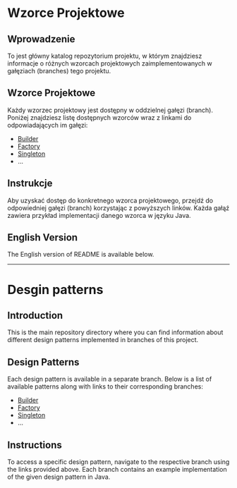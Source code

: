 # Wzorce Projektowe

## Wprowadzenie
To jest główny katalog repozytorium projektu, w którym znajdziesz informacje o różnych wzorcach projektowych zaimplementowanych w gałęziach (branches) tego projektu.

## Wzorce Projektowe
Każdy wzorzec projektowy jest dostępny w oddzielnej gałęzi (branch). Poniżej znajdziesz listę dostępnych wzorców wraz z linkami do odpowiadających im gałęzi:

- [Builder](https://github.com/pitbroo/design-patterns/tree/builder)
- [Factory](https://github.com/pitbroo/design-patterns/tree/factory)
- [Singleton](https://github.com/pitbroo/design-patterns/tree/singleton)
- ...

## Instrukcje
Aby uzyskać dostęp do konkretnego wzorca projektowego, przejdź do odpowiedniej gałęzi (branch) korzystając z powyższych linków. Każda gałąź zawiera przykład implementacji danego wzorca w języku Java.

## English Version

The English version of README is available below.

---

# Desgin patterns

## Introduction
This is the main repository directory where you can find information about different design patterns implemented in branches of this project.

## Design Patterns
Each design pattern is available in a separate branch. Below is a list of available patterns along with links to their corresponding branches:

- [Builder](https://github.com/pitbroo/design-patterns/tree/builder)
- [Factory](https://github.com/pitbroo/design-patterns/tree/factory)
- [Singleton](https://github.com/pitbroo/design-patterns/tree/singleton)
- ...

## Instructions
To access a specific design pattern, navigate to the respective branch using the links provided above. Each branch contains an example implementation of the given design pattern in Java.

